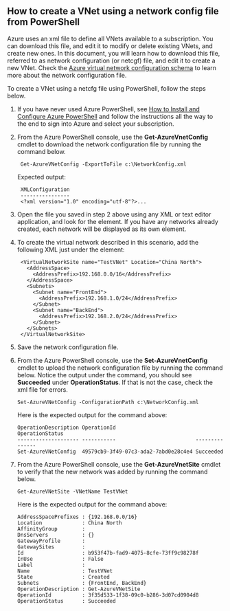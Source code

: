 ## How to create a VNet using a network config file from PowerShell

Azure uses an xml file to define all VNets available to a subscription. You can download this file, and edit it to modify or delete existing VNets, and create new ones. In this document, you will learn how to download this file, referred to as network configuration (or netcgf) file, and edit it to create a new VNet. Check the [Azure virtual network configuration schema](https://msdn.microsoft.com/zh-cn/library/azure/jj157100.aspx) to learn more about the network configuration file.

To create a VNet using a netcfg file using PowerShell, follow the steps below.

1. If you have never used Azure PowerShell, see [How to Install and Configure Azure PowerShell](/documentation/articles/powershell-install-configure/) and follow the instructions all the way to the end to sign into Azure and select your subscription.
2. From the Azure PowerShell console, use the **Get-AzureVnetConfig** cmdlet to download the network configuration file by running the command below. 

		Get-AzureVNetConfig -ExportToFile c:\NetworkConfig.xml

	Expected output:

		XMLConfiguration                                                                                                     
		----------------                                                                                                     
		<?xml version="1.0" encoding="utf-8"?>...  

3. Open the file you saved in step 2 above using any XML or text editor application, and look for the **<VirtualNetworkSites>** element. If you have any networks already created, each network will be displayed as its own **<VirtualNetworkSite>** element.
4. To create the virtual network described in this scenario, add the following XML just under the **<VirtualNetworkSites>** element:

		<VirtualNetworkSite name="TestVNet" Location="China North">
		  <AddressSpace>
		    <AddressPrefix>192.168.0.0/16</AddressPrefix>
		  </AddressSpace>
		  <Subnets>
		    <Subnet name="FrontEnd">
		      <AddressPrefix>192.168.1.0/24</AddressPrefix>
		    </Subnet>
		    <Subnet name="BackEnd">
		      <AddressPrefix>192.168.2.0/24</AddressPrefix>
		    </Subnet>
		  </Subnets>
		</VirtualNetworkSite>

9.  Save the network configuration file.
10. From the Azure PowerShell console, use the **Set-AzureVnetConfig** cmdlet to upload the network configuration file by running the command below. Notice the output under the command, you should see **Succeeded** under **OperationStatus**. If that is not the case, check the xml file for errors.

		Set-AzureVNetConfig -ConfigurationPath c:\NetworkConfig.xml

	Here is the expected output for the command above:

		OperationDescription OperationId                          OperationStatus
		-------------------- -----------                          ---------------
		Set-AzureVNetConfig  49579cb9-3f49-07c3-ada2-7abd0e28c4e4 Succeeded 
	
11. From the Azure PowerShell console, use the **Get-AzureVnetSite** cmdlet to verify that the new network was added by running the command below. 

		Get-AzureVNetSite -VNetName TestVNet

	Here is the expected output for the command above:

		AddressSpacePrefixes : {192.168.0.0/16}
		Location             : China North
		AffinityGroup        : 
		DnsServers           : {}
		GatewayProfile       : 
		GatewaySites         : 
		Id                   : b953f47b-fad9-4075-8cfe-73ff9c98278f
		InUse                : False
		Label                : 
		Name                 : TestVNet
		State                : Created
		Subnets              : {FrontEnd, BackEnd}
		OperationDescription : Get-AzureVNetSite
		OperationId          : 3f35d533-1f38-09c0-b286-3d07cd0904d8
		OperationStatus      : Succeeded